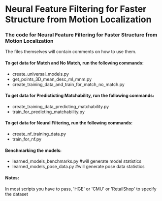 # Neural Feature Filtering for Faster Structure from Motion Localization

### The code for Neural Feature Filtering for Faster Structure from Motion Localization

The files themselves will contain comments on how to use them.

#### To get data for Match and No Match, run the following commands:

- create_universal_models.py
- get_points_3D_mean_desc_ml_mnm.py
- create_training_data_and_train_for_match_no_match.py

#### To get data for Predicticting Matchability, run the following commands:

- create_training_data_predicting_matchability.py
- train_for_predicting_matchability.py

#### To get data for Neural Filtering, run the following commands:

- create_nf_training_data.py
- train_for_nf.py

#### Benchmarking the models:

- learned_models_benchmarks.py #will generate model statistics
- learned_models_pose_data.py #will generate pose data statistics

#### Notes:

In most scripts you have to pass, 'HGE' or 'CMU' or 'RetailShop' to specify the dataset